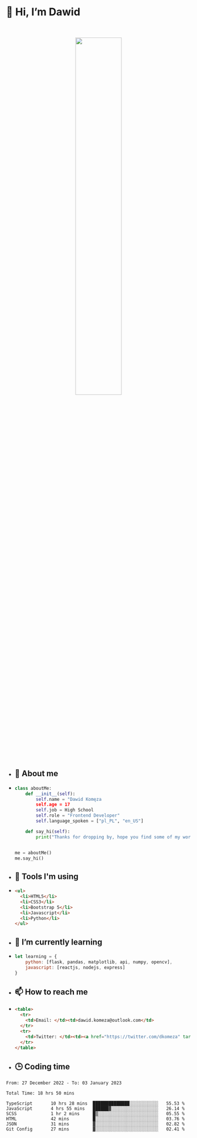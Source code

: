 <h1>👋 Hi, I’m Dawid</h1>
<p align="center">
   <br>
   <br>
   <img src="https://user-images.githubusercontent.com/106035813/169717090-b330e670-ddca-48c9-8b2d-2290dfb78111.png" width="50%">
   <br>
   <br>
</p>



- <h2>💁 About me</h2>
- ```Python
  class aboutMe:
      def __init__(self):
          self.name = "Dawid Komęza
          self.age = 17
          self.job = High School
          self.role = "Frontend Developer"
          self.language_spoken = ["pl_PL", "en_US"]

      def say_hi(self):
          print("Thanks for dropping by, hope you find some of my work interesting.")


  me = aboutMe()
  me.say_hi()
  ```
  
- <h2>🔨 Tools I'm using</h2>
- ```html
  <ul>
    <li>HTML5</li>
    <li>CSS3</li>
    <li>Bootstrap 5</li>
    <li>Javascript</li>
    <li>Python</li>
  </ul>
  
- <h2>🌱 I’m currently learning</h2>
- ```javascript
  let learning = {
      python: [flask, pandas, matplotlib, api, numpy, opencv],
      javascript: [reactjs, nodejs, express]
  }
  ```
  
- <h2>📫 How to reach me</h2>
- ```html
  <table>
    <tr>
      <td>Email: </td><td>dawid.komeza@outlook.com</td>
    </tr>
    <tr>
      <td>Twitter: </td><td><a href="https://twitter.com/dkomeza" target="_blank">@dkomeza</a></td>
    </tr>
  </table>
  
- <h2>🕒 Coding time</h2>
<!--START_SECTION:waka-->

```text
From: 27 December 2022 - To: 03 January 2023

Total Time: 18 hrs 50 mins

TypeScript       10 hrs 28 mins  ██████████████░░░░░░░░░░░   55.53 %
JavaScript       4 hrs 55 mins   ██████▓░░░░░░░░░░░░░░░░░░   26.14 %
SCSS             1 hr 2 mins     █▒░░░░░░░░░░░░░░░░░░░░░░░   05.55 %
HTML             42 mins         █░░░░░░░░░░░░░░░░░░░░░░░░   03.76 %
JSON             31 mins         ▓░░░░░░░░░░░░░░░░░░░░░░░░   02.82 %
Git Config       27 mins         ▓░░░░░░░░░░░░░░░░░░░░░░░░   02.41 %
```

<!--END_SECTION:waka-->
